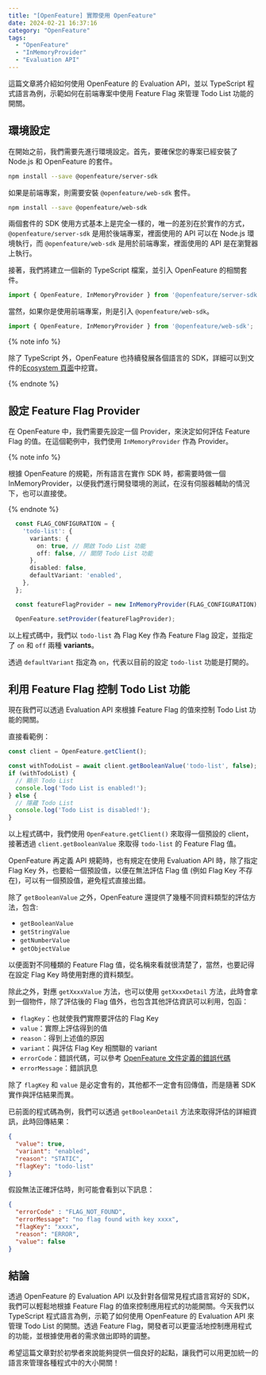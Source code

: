 ```yaml
---
title: "[OpenFeature] 實際使用 OpenFeature"
date: 2024-02-21 16:37:16
category: "OpenFeature"
tags:
  - "OpenFeature"
  - "InMemoryProvider"
  - "Evaluation API"
---
```


這篇文章將介紹如何使用 OpenFeature 的 Evaluation API，並以 TypeScript 程式語言為例，示範如何在前端專案中使用 Feature Flag 來管理 Todo List 功能的開關。

<!-- more -->

## 環境設定

在開始之前，我們需要先進行環境設定。首先，要確保您的專案已經安裝了 Node.js 和 OpenFeature 的套件。

```bash
npm install --save @openfeature/server-sdk
```

如果是前端專案，則需要安裝 `@openfeature/web-sdk` 套件。

```bash
npm install --save @openfeature/web-sdk
```

兩個套件的 SDK 使用方式基本上是完全一樣的，唯一的差別在於實作的方式，`@openfeature/server-sdk` 是用於後端專案，裡面使用的 API 可以在 Node.js 環境執行，而 `@openfeature/web-sdk` 是用於前端專案，裡面使用的 API 是在瀏覽器上執行。

接著，我們將建立一個新的 TypeScript 檔案，並引入 OpenFeature 的相關套件。

```typescript
import { OpenFeature, InMemoryProvider } from '@openfeature/server-sdk';
```

當然，如果你是使用前端專案，則是引入 `@openfeature/web-sdk`。

```typescript
import { OpenFeature, InMemoryProvider } from '@openfeature/web-sdk';
```

{% note info %}

除了 TypeScript 外，OpenFeature 也持續發展各個語言的 SDK，詳細可以到文件的[Ecosystem 頁面](https://openfeature.dev/ecosystem)中挖寶。

{% endnote %}

## 設定 Feature Flag Provider

在 OpenFeature 中，我們需要先設定一個 Provider，來決定如何評估 Feature Flag 的值。在這個範例中，我們使用 `InMemoryProvider` 作為 Provider。

{% note info %}

根據 OpenFeature 的規範，所有語言在實作 SDK 時，都需要時做一個 InMemoryProvider，以便我們進行開發環境的測試，在沒有伺服器輔助的情況下，也可以直接使。

{% endnote %}

```typescript
  const FLAG_CONFIGURATION = {
    'todo-list': {
      variants: {
        on: true, // 開啟 Todo List 功能
        off: false, // 關閉 Todo List 功能
      },
      disabled: false,
      defaultVariant: 'enabled',
    },
  };

  const featureFlagProvider = new InMemoryProvider(FLAG_CONFIGURATION);

  OpenFeature.setProvider(featureFlagProvider);
```

以上程式碼中，我們以 `todo-list` 為 Flag Key 作為 Feature Flag 設定，並指定了 `on` 和 `off` 兩種 **variants**。

透過 `defaultVariant` 指定為 `on`，代表以目前的設定 `todo-list` 功能是打開的。

## 利用 Feature Flag 控制 Todo List 功能

現在我們可以透過 Evaluation API 來根據 Feature Flag 的值來控制 Todo List 功能的開關。

直接看範例：

```typescript
const client = OpenFeature.getClient();

const withTodoList = await client.getBooleanValue('todo-list', false);
if (withTodoList) {
  // 顯示 Todo List
  console.log('Todo List is enabled!');
} else {
  // 隱藏 Todo List
  console.log('Todo List is disabled!');
}
```

以上程式碼中，我們使用 `OpenFeature.getClient()` 來取得一個預設的 client，接著透過 `client.getBooleanValue` 來取得 `todo-list` 的 Feature Flag 值。

OpenFeature 再定義 API 規範時，也有規定在使用 Evaluation API 時，除了指定 Flag Key 外，也要給一個預設值，以便在無法評估 Flag 值 (例如 Flag Key 不存在)，可以有一個預設值，避免程式直接出錯。

除了 `getBooleanValue` 之外，OpenFeature 還提供了幾種不同資料類型的評估方法，包含:

* `getBooleanValue`
* `getStringValue`
* `getNumberValue`
* `getObjectValue`

以便面對不同種類的 Feature Flag 值，從名稱來看就很清楚了，當然，也要記得在設定 Flag Key 時使用對應的資料類型。

除此之外，對應 `getXxxxValue` 方法，也可以使用 `getXxxxDetail` 方法，此時會拿到一個物件，除了評估後的 Flag 值外，也包含其他評估資訊可以利用，包函：

* `flagKey`：也就使我們實際要評估的 Flag Key
* `value`：實際上評估得到的值
* `reason`：得到上述值的原因
* `variant`：與評估 Flag Key 相關聯的 variant
* `errorCode`：錯誤代碼，可以參考 [OpenFeature 文件定義的錯誤代碼](https://openfeature.dev/specification/types#error-code)
* `errorMessage`：錯誤訊息

除了 `flagKey` 和 `value` 是必定會有的，其他都不一定會有回傳值，而是隨著 SDK 實作與評估結果而異。

已前面的程式碼為例，我們可以透過 `getBooleanDetail` 方法來取得評估的詳細資訊，此時回傳結果：

```json
{
  "value": true,
  "variant": "enabled",
  "reason": "STATIC",
  "flagKey": "todo-list"
}
```

假設無法正確評估時，則可能會看到以下訊息：

```json
{
  "errorCode" : "FLAG_NOT_FOUND",
  "errorMessage": "no flag found with key xxxx",
  "flagKey": "xxxx",
  "reason": "ERROR",
  "value": false
}
```

## 結論

透過 OpenFeature 的 Evaluation API 以及針對各個常見程式語言寫好的 SDK，我們可以輕鬆地根據 Feature Flag 的值來控制應用程式的功能開關。今天我們以 TypeScript 程式語言為例，示範了如何使用 OpenFeature 的 Evaluation API 來管理 Todo List 的開關。透過 Feature Flag，開發者可以更靈活地控制應用程式的功能，並根據使用者的需求做出即時的調整。

希望這篇文章對於初學者來說能夠提供一個良好的起點，讓我們可以用更加統一的語言來管理各種程式中的大小開關！
